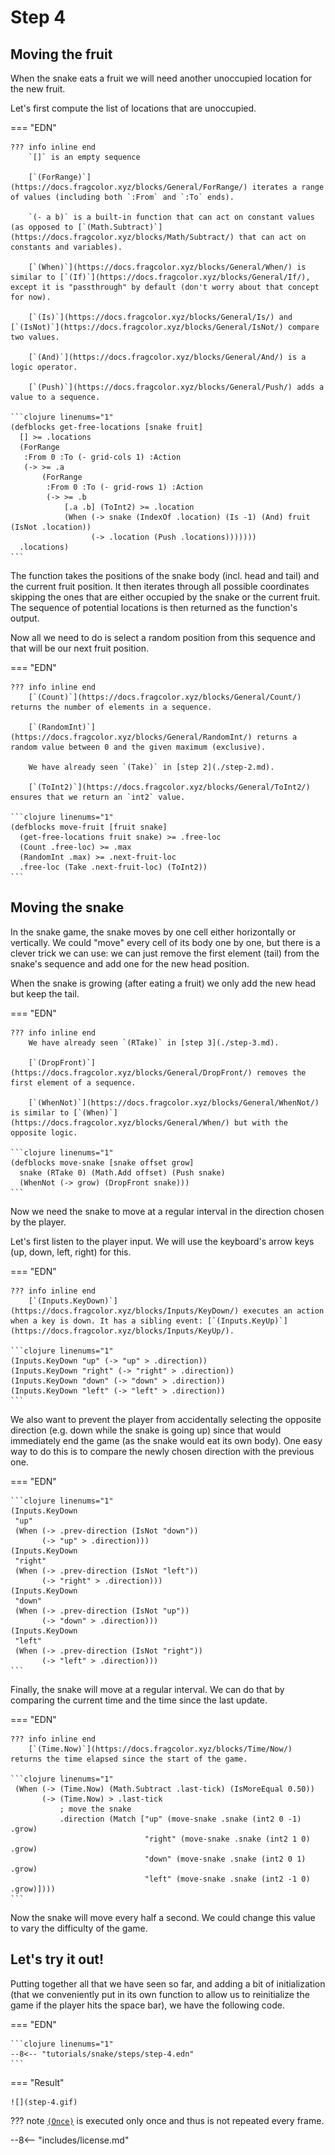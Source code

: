 # Step 4

## Moving the fruit

When the snake eats a fruit we will need another unoccupied location for the new fruit.

Let's first compute the list of locations that are unoccupied.

=== "EDN"

    ??? info inline end
        `[]` is an empty sequence

        [`(ForRange)`](https://docs.fragcolor.xyz/blocks/General/ForRange/) iterates a range of values (including both `:From` and `:To` ends).

        `(- a b)` is a built-in function that can act on constant values (as opposed to [`(Math.Subtract)`](https://docs.fragcolor.xyz/blocks/Math/Subtract/) that can act on constants and variables).

        [`(When)`](https://docs.fragcolor.xyz/blocks/General/When/) is similar to [`(If)`](https://docs.fragcolor.xyz/blocks/General/If/), except it is "passthrough" by default (don't worry about that concept for now).

        [`(Is)`](https://docs.fragcolor.xyz/blocks/General/Is/) and [`(IsNot)`](https://docs.fragcolor.xyz/blocks/General/IsNot/) compare two values.

        [`(And)`](https://docs.fragcolor.xyz/blocks/General/And/) is a logic operator.

        [`(Push)`](https://docs.fragcolor.xyz/blocks/General/Push/) adds a value to a sequence.

    ```clojure linenums="1"
    (defblocks get-free-locations [snake fruit]
      [] >= .locations
      (ForRange
       :From 0 :To (- grid-cols 1) :Action
       (-> >= .a
           (ForRange
            :From 0 :To (- grid-rows 1) :Action
            (-> >= .b
                [.a .b] (ToInt2) >= .location
                (When (-> snake (IndexOf .location) (Is -1) (And) fruit (IsNot .location))
                      (-> .location (Push .locations)))))))
      .locations)
    ```

The function takes the positions of the snake body (incl. head and tail) and the current fruit position. It then iterates through all possible coordinates skipping the ones that are either occupied by the snake or the current fruit. The sequence of potential locations is then returned as the function's output.

Now all we need to do is select a random position from this sequence and that will be our next fruit position.

=== "EDN"

    ??? info inline end
        [`(Count)`](https://docs.fragcolor.xyz/blocks/General/Count/) returns the number of elements in a sequence.

        [`(RandomInt)`](https://docs.fragcolor.xyz/blocks/General/RandomInt/) returns a random value between 0 and the given maximum (exclusive).

        We have already seen `(Take)` in [step 2](./step-2.md).

        [`(ToInt2)`](https://docs.fragcolor.xyz/blocks/General/ToInt2/) ensures that we return an `int2` value.

    ```clojure linenums="1"
    (defblocks move-fruit [fruit snake]
      (get-free-locations fruit snake) >= .free-loc
      (Count .free-loc) >= .max
      (RandomInt .max) >= .next-fruit-loc
      .free-loc (Take .next-fruit-loc) (ToInt2))
    ```

## Moving the snake

In the snake game, the snake moves by one cell either horizontally or vertically. We could "move" every cell of its body one by one, but there is a clever trick we can use: we can just remove the first element (tail) from the snake's sequence and add one for the new head position.

When the snake is growing (after eating a fruit) we only add the new head but keep the tail.

=== "EDN"

    ??? info inline end
        We have already seen `(RTake)` in [step 3](./step-3.md).

        [`(DropFront)`](https://docs.fragcolor.xyz/blocks/General/DropFront/) removes the first element of a sequence.

        [`(WhenNot)`](https://docs.fragcolor.xyz/blocks/General/WhenNot/) is similar to [`(When)`](https://docs.fragcolor.xyz/blocks/General/When/) but with the opposite logic.

    ```clojure linenums="1"
    (defblocks move-snake [snake offset grow]
      snake (RTake 0) (Math.Add offset) (Push snake)
      (WhenNot (-> grow) (DropFront snake)))
    ```

Now we need the snake to move at a regular interval in the direction chosen by the player.

Let's first listen to the player input. We will use the keyboard's arrow keys (up, down, left, right) for this.

=== "EDN"

    ??? info inline end
        [`(Inputs.KeyDown)`](https://docs.fragcolor.xyz/blocks/Inputs/KeyDown/) executes an action when a key is down. It has a sibling event: [`(Inputs.KeyUp)`](https://docs.fragcolor.xyz/blocks/Inputs/KeyUp/).

    ```clojure linenums="1"
    (Inputs.KeyDown "up" (-> "up" > .direction))
    (Inputs.KeyDown "right" (-> "right" > .direction))
    (Inputs.KeyDown "down" (-> "down" > .direction))
    (Inputs.KeyDown "left" (-> "left" > .direction))
    ```

We also want to prevent the player from accidentally selecting the opposite direction (e.g. down while the snake is going up) since that would immediately end the game (as the snake would eat its own body). One easy way to do this is to compare the newly chosen direction with the previous one.

=== "EDN"

    ```clojure linenums="1"
    (Inputs.KeyDown
     "up"
     (When (-> .prev-direction (IsNot "down"))
           (-> "up" > .direction)))
    (Inputs.KeyDown
     "right"
     (When (-> .prev-direction (IsNot "left"))
           (-> "right" > .direction)))
    (Inputs.KeyDown
     "down"
     (When (-> .prev-direction (IsNot "up"))
           (-> "down" > .direction)))
    (Inputs.KeyDown
     "left"
     (When (-> .prev-direction (IsNot "right"))
           (-> "left" > .direction)))
    ```

Finally, the snake will move at a regular interval. We can do that by comparing the current time and the time since the last update.

=== "EDN"

    ??? info inline end
        [`(Time.Now)`](https://docs.fragcolor.xyz/blocks/Time/Now/) returns the time elapsed since the start of the game.

    ```clojure linenums="1"
     (When (-> (Time.Now) (Math.Subtract .last-tick) (IsMoreEqual 0.50))
           (-> (Time.Now) > .last-tick
               ; move the snake
               .direction (Match ["up" (move-snake .snake (int2 0 -1) .grow)
                                  "right" (move-snake .snake (int2 1 0) .grow)
                                  "down" (move-snake .snake (int2 0 1) .grow)
                                  "left" (move-snake .snake (int2 -1 0) .grow)])))
    ```

Now the snake will move every half a second. We could change this value to vary the difficulty of the game.

## Let's try it out!

Putting together all that we have seen so far, and adding a bit of initialization (that we conveniently put in its own function to allow us to reinitialize the game if the player hits the space bar), we have the following code.

=== "EDN"

    ```clojure linenums="1"
    --8<-- "tutorials/snake/steps/step-4.edn"
    ```

=== "Result"

    ![](step-4.gif)

??? note
    [`(Once)`](https://docs.fragcolor.xyz/blocks/General/Once/) is executed only once and thus is not repeated every frame.

--8<-- "includes/license.md"
